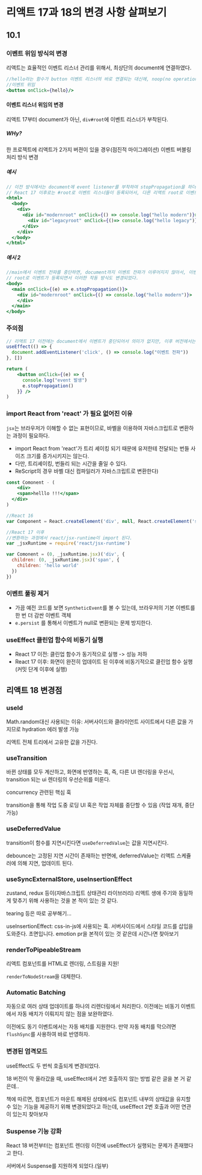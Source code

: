 # 리액트 17과 18의 변경 사항 살펴보기



## 10.1 

### 이벤트 위임 방식의 변경

리액트는 효율적인 이벤트 리스너 관리를 위해서, 최상단의 document에 연결하였다.

```jsx
//hello라는 함수가 button 이벤트 리스너의 바로 연결되는 대신에, noop(no operation)이 할당되고, 실제 이벤트 리스너는 document에 연결한다.
//이벤트 위임
<button onClick={hello}/>
```





#### 이벤트 리스너 위임의 변경

리액트 17부터 document가 아닌, `div#root`에 이벤트 리스너가 부착된다.

##### WHy?

한 프로젝트에 리액트가 2가지 버젼이 있을 경우(점진적 마이그레이션) 이벤트 버블링 처리 방식 변경

##### 예시

```jsx
// 이전 방식에서는 document에 event listener를 부착하여 stopPropagation을 하더라도 `moernRoot`로의 이벤트 전파가 일어났었다.
// React 17 이후로는 #root로 이벤트 리스너들이 등록되어서, 다른 리액트 root로 이벤트 전파를 방지할 수 있다.!!!
<html>
  <body>
    <div>
      <div id="modernroot" onClick={() => console.log("hello modern")}>
        <div id="legacyroot" onClick={()=> console.log("hello legacy")}></div>
      </div>
    </div>
  </body>
</html>
```



##### 예시 2

```jsx
//main에서 이벤트 전파를 중단하면, document까지 이벤트 전파가 이루어지지 않아서, 이벤트 작동이 안되었다.
// root로 이벤트가 등록되면서 이러한 작동 방식도 변경되었다.
<body>
  <main onClick={(e) => e.stopPropagation()}>
    <div id="modernroot" onClick={() => console.log("hello modern")}>
    </div>
  </main>
</body>
```



### 주의점

```jsx
// 리액트 17 이전에는 document에서 이벤트가 중단되어서 의미가 없지만, 이후 버전에서는 root에서 이벤트 전파가 중단됨으로 document의 이벤트가 발생하지 않는다.
useEffect(() => {
  document.addEventListener('click', () => console.log("이벤트 전파"))
}, [])

return (
	<button onClick={(e) => {
      console.log("event 발생")
      e.stopPropagation()
    }} />
)
```



### import React from 'react' 가 필요 없어진 이유

`jsx`는 브라우저가 이해할 수 없는 표현이므로, 바벨을 이용하여 자바스크립트로 변환하는 과정이 필요하다.

* import React from 'react'가 트리 셰이킹 되기 때문에 유저한테 전달되는 번들 사이즈 크기를 증가시키지는 않는다.
* 다만, 트리셰이킹, 번들리 되는 시간을 줄일 수 있다. 
* ReScript의 경우 바벨 대신 컴파일러가 자바스크립트로 변환한다)

```jsx
const Comonent - (
	<div>
  	<span>helllo !!!</span>
  </div>
)

//React 16
var Component = React.createElement('div', null, React.createElement('span', null, 'hello world'))

//React 17 이후
//변환하는 과정에서 react/jsx-runtime이 import 된다.
var _jsxRuntime = require('react/jsx-runtime')

var Comonent = (0, _jsxRuntime.jsx)('div', {
  children: (0, _jsxRuntime.jsx)('span', {
    children: 'hello world'
  })
})

```



### 이벤트 풀링 제거

* 가끔 예전 코드를 보면 `SyntheticEvent`를 볼 수 있는데, 브라우저의 기본 이벤트를 한 번 더 감싼 이벤트 객체
* `e.persist` 를 통해서 이벤트가 null로 변환되는 문제 방지한다.

### useEffect 클린업 함수의 비동기 실행

* React 17 이전: 클린업 함수가 동기적으로 실행 -> 성능 저하
* React 17 이후: 화면이 완전히 업데이트 된 이후에 비동기적으로 클린업 함수 실행 (커밋 단계 이후에 실행)



## 리액트 18 변경점

### useId

Math.random대신 사용되는 이유: 서버사이드와 클라이언트 사이트에서 다른 값을 가지므로 hydration 에러 발생 가능

리액트 전체 트리에서 고유한 값을 가진다.



### useTransition

바뀐 상태를 모두 계산하고, 화면에 반영하는 훅, 즉, 다른 UI 렌더링을 우선시, transition 되는 ui 렌더링의 우선순위를 미룬다.

concurrency 관련된 핵심 훅

transition을 통해 작업 도중 로딩 UI 혹은 작업 자체를 중단할 수 있음 (작업 재개, 중단 가능)



### useDeferredValue

transition이 함수를 지연시킨다면 `useDeferredValue`는 값을 지연시킨다.

debounce는 고정된 지연 시간이 존재하는 반면에, deferredValue는 리액트 스케쥴러에 의해 지연, 업데이트 된다.



### useSyncExternalStore, useInsertionEffect

zustand, redux 등이(자바스크립트 상태관리 라이브러리) 리액트 생애 주기와 동일하게 맞추기 위해 사용하는 것을 본 적이 있는 것 같다.

tearing 등은  따로 공부해기...

useInsertionEffect: css-in-js에 사용되는 훅. 서버사이드에서 스타일 코드를 삽입을 도와준다. 초면입니다. emotion pr을 본적이 있는 것 같은데 시간나면 찾아보기



### renderToPipeableStream

리액트 컴포넌트를 HTML로 렌더링, 스트림을 지원!

`renderToNodeStream`을 대체한다.



### Automatic Batching

자동으로 여러 상태 업데이트를 하나의 리렌더링에서 처리한다. 이전에는 비동기 이벤트에서 자동 배치가 이뤄지지 않는 점을 보완하였다.

이전에도 동기 이벤트에서는 자동 배치를 지원한다. 만약 자동 배치를 막으려면 `flushSync`를 사용하여 바로 반영하자.



### 변경된 엄격모드

useEffect도 두 번씩 호출되게 변경되었다.

18 버전이 막 올라갔을 때, useEffect에서 2번 호출하지 않는 방법 같은 글을 본 거 같은데..

책에 따르면, 컴포넌트가 마운트 해제된 상태에서도 컴포넌트 내부의 상태값을 유지할 수 있는 기능을 제공하기 위해 변경되었다고 하는데, useEffect 2번 호출과 어떤 연관이 있는지 찾아보자



### Suspense 기능 강화

React 18 버전부터는 컴포넌트 렌더링 이전에  useEffect가 실행되는 문제가 존재했다고 한다. 

서버에서 Suspense를 지원하게 되었다.(일부)











